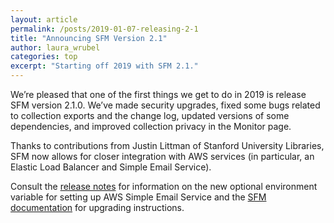 ```yaml
---
layout: article
permalink: /posts/2019-01-07-releasing-2-1
title: "Announcing SFM Version 2.1"
author: laura_wrubel
categories: top
excerpt: "Starting off 2019 with SFM 2.1."
---
```


We’re pleased that one of the first things we get to do in 2019 is release SFM version 2.1.0. 
We’ve made security upgrades, fixed some bugs related to collection exports and the change log, 
updated versions of some dependencies, and improved collection privacy in the Monitor page. 

Thanks to contributions from Justin Littman 
of Stanford University Libraries, SFM now allows for closer integration with AWS services 
(in particular, an Elastic Load Balancer and Simple Email Service).

Consult the [release notes](https://github.com/gwu-libraries/sfm-docker/releases/tag/2.1.0) for information 
on the new optional environment variable for setting up AWS Simple Email Service
and the [SFM documentation](https://sfm.readthedocs.io/en/2.1.0/install.html#upgrading) for upgrading instructions.

